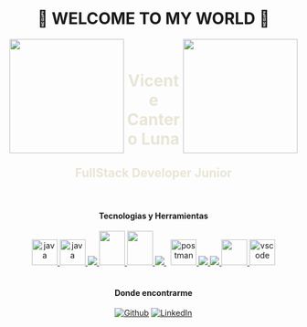 <h1 align="center"> 👋  WELCOME TO MY WORLD  👋</h1>
<picture> <img align="right" src="https://acegif.com/wp-content/uploads/gifs/globe-9.gif" width = 200px></picture>
<picture> <img align="left" src="https://acegif.com/wp-content/uploads/gifs/globe-9.gif" width = 200px></picture>

<div align="center" style="color:#E9E5D6">
<br/>
<h1 style="color:#E9E5D6" align="center">Vicente Cantero Luna</h1>
<h2 style="color:#e9e5d6" align="center">FullStack Developer Junior</h2>
</div>

	
<br/>

<div align="center">
<h4>Tecnologias y Herramientas</h4> 
 
<a href="https://docs.oracle.com/en/java/" target="_blank"> 
<img src="https://upload.wikimedia.org/wikipedia/de/e/e1/Java-Logo.svg" alt="java" width="45" height="45"/> 
</a> 
<a href="https://www.typescriptlang.org/docs/" target="_blank"> 
<img src="https://www.pi-pe.co.jp/cambodia/assets/img/tech-logo/typescript.png" alt="java" width="45" height="45"/> 
</a> 
<a href="https://www.python.org" target="_blank"> 
<img src="https://img.icons8.com/color/48/000000/python.png"/> 
</a>  
  
<a href="https://www.mongodb.com/cloud/atlas/lp/try4?utm_source=bing&utm_campaign=mdb_bs_emea_spain_search_core_brand_atlas_desktop&utm_term=mongodbatlas&utm_medium=cpc_paid_search&utm_ad=p&utm_ad_campaign_id=415204556&adgroup=1223756911397087&msclkid=b5623c4db2f519a1146f5f45028db842" target="_blank"> 
<img src="https://www.kindpng.com/picc/m/385-3850482_mongodb-logo-png-transparent-png.png"  width="45" height="60"/> 
</a> 
<a href="https://www.devart.com/dbforge/sql/documenter/?utm_source=bing&utm_medium=cpc&utm_campaign=%7BSQL%20Server%7D%20%3A%3A%20Search&utm_content=&utm_term=%2Bsql%20%2Bserver%20%2Bdocumentation&msclkid=6542515f50511d08da713257e16cf15c" target="_blank"> 
<img src="https://www.kindpng.com/picc/m/21-215460_microsoft-sql-server-logo-png-microsoft-sql-server.png" width="45" height="60"/> 
</a>   
<a style="padding-right:8px;" href="https://www.mysql.com/" target="_blank"> 
<img src="https://img.icons8.com/fluent/50/000000/mysql-logo.png"/> 
</a>     

<a href="https://postman.com" target="_blank"> 
<img src="https://www.vectorlogo.zone/logos/getpostman/getpostman-icon.svg" alt="postman" width="45" height="45"/>
</a> 
<a href="https://www.w3.org/html/" target="_blank"> <img src="https://img.icons8.com/color/48/000000/html-5.png"/> </a> 
<a href="https://www.w3schools.com/css/" target="_blank"> <img src="https://img.icons8.com/color/48/000000/css3.png"/> </a>  
<a href="https://angular.io/docs" target="_blank"> 
<img src="https://www.crosssoft.de/wp-content/uploads/2019/03/Angular_full_color_logo.svg-e1551712341736.png" width="45" height="45"/> 
</a> 
<a href="https://code.visualstudio.com/" target="_blank"> 
<img src="https://www.vectorlogo.zone/logos/visualstudio_code/visualstudio_code-icon.svg" alt="vscode" width="45" height="45"/> 
</a>
</div>
<br/>


<div align="center">
<h4>Donde encontrarme</h4>
<p>
<a href="https://github.com/VicenteCantero" target="_blank"><img alt="Github" src="https://img.shields.io/badge/GitHub-%2312100E.svg?&style=for-the-badge&logo=Github&logoColor=white" /></a> 
<a href="https://es.linkedin.com/in/vicente-cantero-luna-68340484" target="_blank"><img alt="LinkedIn" src="https://img.shields.io/badge/linkedin-%230077B5.svg?&style=for-the-badge&logo=linkedin&logoColor=white" /></a> 

</p>
</div>







